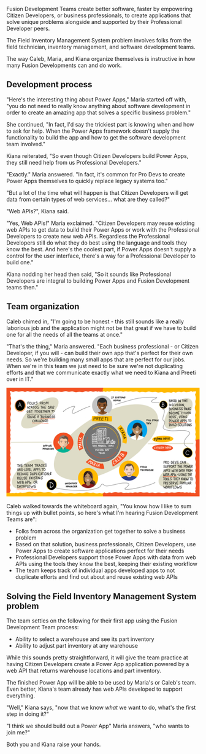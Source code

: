 Fusion Development Teams create better software, faster by empowering Citizen Developers, or business professionals, to create applications that solve unique problems alongside and supported by their Professional Developer peers.

The Field Inventory Management System problem involves folks from the field technician, inventory management, and software development teams.

The way Caleb, Maria, and Kiana organize themselves is instructive in how many Fusion Developments can and do work.

## Development process

"Here's the interesting thing about Power Apps," Maria started off with, "you do not need to really know anything about software development in order to create an amazing app that solves a specific business problem."

She continued, "In fact, I'd say the trickiest part is knowing when and how to ask for help. When the Power Apps framework doesn't supply the functionality to build the app and how to get the software development team involved."

Kiana reiterated, "So even though Citizen Developers build Power Apps, they still need help from us Professional Developers."

"Exactly." Maria answered. "In fact, it's common for Pro Devs to create Power Apps themselves to quickly replace legacy systems too."

"But a lot of the time what will happen is that Citizen Developers will get data from certain types of web services... what are they called?"

"Web APIs?", Kiana said.

"Yes, Web APIs!" Maria exclaimed. "Citizen Developers may reuse existing web APIs to get data to build their Power Apps or work with the Professional Developers to create new web APIs. Regardless the Professional Developers still do what they do best using the language and tools they know the best. And here's the coolest part, if Power Apps doesn't supply a control for the user interface, there's a way for a Professional Developer to build one."

Kiana nodding her head then said, "So it sounds like Professional Developers are integral to building Power Apps and Fusion Development teams then."

## Team organization

Caleb chimed in, "I'm going to be honest - this still sounds like a really laborious job and the application might not be that great if we have to build one for all the needs of all the teams at once."

"That's the thing," Maria answered. "Each business professional - or Citizen Developer, if you will - can build their own app that's perfect for their own needs. So we're building many small apps that are perfect for our jobs. When we're in this team we just need to be sure we're not duplicating efforts and that we communicate exactly what we need to Kiana and Preeti over in IT."

![Flowchart of the process a fusion dev team takes to build apps and the people involved in the team.](../media/working-fusion-dev-team.png)

Caleb walked towards the whiteboard again, "You know how I like to sum things up with bullet points, so here's what I'm hearing Fusion Development Teams are":

- Folks from across the organization get together to solve a business problem
- Based on that solution, business professionals, Citizen Developers, use Power Apps to create software applications perfect for their needs
- Professional Developers support those Power Apps with data from web APIs using the tools they know the best, keeping their existing workflow
- The team keeps track of individual apps developed apps to not duplicate efforts and find out about and reuse existing web APIs

## Solving the Field Inventory Management System problem

The team settles on the following for their first app using the Fusion Development Team process:

- Ability to select a warehouse and see its part inventory
- Ability to adjust part inventory at any warehouse

While this sounds pretty straightforward, it will give the team practice at having Citizen Developers create a Power App application powered by a web API that returns warehouse locations and part inventory.

The finished Power App will be able to be used by Maria's or Caleb's team. Even better, Kiana's team already has web APIs developed to support everything.

"Well," Kiana says, "now that we know _what_ we want to do, what's the first step in doing it?"

"I think we should build out a Power App" Maria answers, "who wants to join me?"

Both you and Kiana raise your hands.
